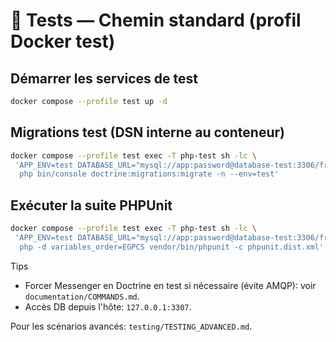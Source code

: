 # 🧪 Tests — Chemin standard (profil Docker test)

## Démarrer les services de test
```bash
docker compose --profile test up -d
```

## Migrations test (DSN interne au conteneur)
```bash
docker compose --profile test exec -T php-test sh -lc \
 'APP_ENV=test DATABASE_URL="mysql://app:password@database-test:3306/friendsapp_test" \
  php bin/console doctrine:migrations:migrate -n --env=test'
```

## Exécuter la suite PHPUnit
```bash
docker compose --profile test exec -T php-test sh -lc \
 'APP_ENV=test DATABASE_URL="mysql://app:password@database-test:3306/friendsapp_test" \
  php -d variables_order=EGPCS vendor/bin/phpunit -c phpunit.dist.xml'
```

Tips
- Forcer Messenger en Doctrine en test si nécessaire (évite AMQP): voir `documentation/COMMANDS.md`.
- Accès DB depuis l'hôte: `127.0.0.1:3307`.

Pour les scénarios avancés: `testing/TESTING_ADVANCED.md`.
